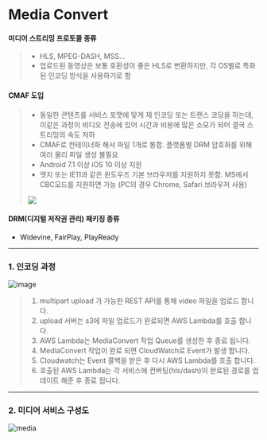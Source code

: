 # Media Convert

#### 미디어 스트리밍 프로토콜 종류
> - HLS, MPEG-DASH, MSS...
> - 업로드된 동영상은 보통 호환성이 좋은 HLS로 변환하지만, 각 OS별로 특화된 인코딩 방식을 사용하기로 함

#### CMAF 도입
> - 동일한 콘텐츠를 서비스 포맷에 맞게 재 인코딩 또는 트랜스 코딩을 하는데, 이같은 과정이 비디오 전송에 있어 시간과 비용에 많은 소모가 되어 결국 스트리밍의 속도 저하
> - CMAF로 컨테이너화 해서 파일 1개로 통합. 플랫폼별 DRM 암호화를 위해 여러 물리 파일 생성 불필요
> - Android 7.1 이상 iOS 10 이상 지원
> - 엣지 또는 IE11과 같은 윈도우즈 기본 브라우저를 지원하지 못함. MS에서 CBC모드를 지원하면 가능 (PC의 경우 Chrome, Safari 브라우저 사용)
>
> ![](https://steemitimages.com/DQmabwp8ZmXC59ubEce5pBjPe7U8M621YVuCqTTsxHu98Y5/image.png)

#### DRM(디지털 저작권 관리) 패키징 종류
  - Widevine, FairPlay, PlayReady
---
### 1. 인코딩 과정
![image](https://miro.medium.com/max/1400/1*EBrO1ioquwHC41Zkw-KlhQ.jpeg)
> 1. multipart upload 가 가능한 REST API를 통해 video 파일을 업로드 합니다.
> 2. upload 서버는 s3에 파일 업로드가 완료되면 AWS Lambda를 호출 합니다.
> 3. AWS Lambda는 MediaConvert 작업 Queue를 생성한 후 종료 됩니다.
> 4. MediaConvert 작업이 완료 되면 CloudWatch로 Event가 발생 합니다.
> 5. Cloudwatch는 Event 콜백을 받은 후 다시 AWS Lambda를 호출 합니다.
> 6. 호출된 AWS Lambda는 각 서비스에 컨버팅(hls/dash)이 완료된 경로를 업데이트 해준 후 종료 됩니다.

---
### 2. 미디어 서비스 구성도
![media](https://kroki.io/c4plantuml/svg/eNp9k1FP2zAQx9_9KW55mFJpGmLsA0ADEhJ0q5ohXpAq1z5aC8fOHDsUTXz3ObaTuoPx0pzv9z_f5X_NeWepsa6R5JNQTDqOUH1fV1pZ3Nuv7XuACoUmImKFlQh3rdSUw2dYIBcUvKhHY6FG0wuGhCzRdFqVrkPzBQomBSpbzEj90lls1nPtFKfmpWTfPL24r4sZ_CEAEZdFd1b4fB1-fRXANERZuNB5IHdTRFsRZGO9pM2G04HcTlEmWF_tbVk0w-QsDj4IwptUh_OVYpoLtQWr4fq2Prm8qK8f1II-IVyuFilqDYoen6EXHPWDWmGjewTci8c3_ZjUjj9Ty3bD7dVwuh9PufhgzqknN26DRqHF7mBCcuvIFrajYeoqPUdLjkQbTU0wbD4G78qCM5MlueyVvBKyQpkWG3fh-fJn_QtO0mpmUZFY3IXX7KxtExtz-Qq84rdDh_-Ud2cetM7G9PoHiu1uo0055Kert_iGH1998H5YbO__jDB3XaqZU_Y0jXSkrHTTSu89KG3Fo2DUCq3yqsH1fI7Vsspx8PsDHob8gEeXY5PMvxymFv-hqcFIyTkq7r_ivxX4R9U=)
